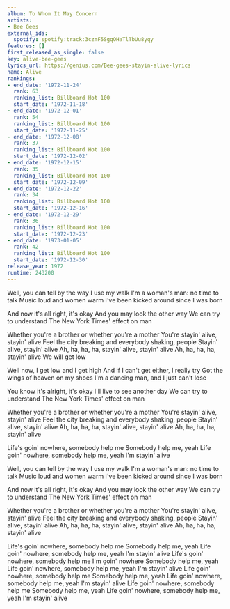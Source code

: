 ```yaml
---
album: To Whom It May Concern
artists:
- Bee Gees
external_ids:
  spotify: spotify:track:3czmF5SgqOHaTlTbUu8yqy
features: []
first_released_as_single: false
key: alive-bee-gees
lyrics_url: https://genius.com/Bee-gees-stayin-alive-lyrics
name: Alive
rankings:
- end_date: '1972-11-24'
  rank: 63
  ranking_list: Billboard Hot 100
  start_date: '1972-11-18'
- end_date: '1972-12-01'
  rank: 54
  ranking_list: Billboard Hot 100
  start_date: '1972-11-25'
- end_date: '1972-12-08'
  rank: 37
  ranking_list: Billboard Hot 100
  start_date: '1972-12-02'
- end_date: '1972-12-15'
  rank: 35
  ranking_list: Billboard Hot 100
  start_date: '1972-12-09'
- end_date: '1972-12-22'
  rank: 34
  ranking_list: Billboard Hot 100
  start_date: '1972-12-16'
- end_date: '1972-12-29'
  rank: 36
  ranking_list: Billboard Hot 100
  start_date: '1972-12-23'
- end_date: '1973-01-05'
  rank: 42
  ranking_list: Billboard Hot 100
  start_date: '1972-12-30'
release_year: 1972
runtime: 243200
---
```

Well, you can tell by the way I use my walk
I'm a woman's man: no time to talk
Music loud and women warm
I've been kicked around since I was born


And now it's all right, it's okay
And you may look the other way
We can try to understand
The New York Times' effect on man


Whether you're a brother or whether you're a mother
You're stayin' alive, stayin' alive
Feel the city breaking and everybody shaking, people
Stayin' alive, stayin' alive
Ah, ha, ha, ha, stayin' alive, stayin' alive
Ah, ha, ha, ha, stayin' alive
We will get low


Well now, I get low and I get high
And if I can't get either, I really try
Got the wings of heaven on my shoes
I'm a dancing man, and I just can't lose


You know it's alright, it's okay
I'll live to see another day
We can try to understand
The New York Times' effect on man


Whether you're a brother or whether you're a mother
You're stayin' alive, stayin' alive
Feel the city breaking and everybody shaking, people
Stayin' alive, stayin' alive
Ah, ha, ha, ha, stayin' alive, stayin' alive
Ah, ha, ha, ha, stayin' alive


Life's goin' nowhere, somebody help me
Somebody help me, yeah
Life goin' nowhere, somebody help me, yeah
I'm stayin' alive


Well, you can tell by the way I use my walk
I'm a woman's man: no time to talk
Music loud and women warm
I've been kicked around since I was born


And now it's all right, it's okay
And you may look the other way
We can try to understand
The New York Times' effect on man


Whether you're a brother or whether you're a mother
You're stayin' alive, stayin' alive
Feel the city breaking and everybody shaking, people
Stayin' alive, stayin' alive
Ah, ha, ha, ha, stayin' alive, stayin' alive
Ah, ha, ha, ha, stayin' alive


Life's goin' nowhere, somebody help me
Somebody help me, yeah
Life goin' nowhere, somebody help me, yeah
I'm stayin' alive
Life's goin' nowhere, somebody help me
I'm goin' nowhere
Somebody help me, yeah
Life goin' nowhere, somebody help me, yeah
I'm stayin' alive
Life goin' nowhere, somebody help me
Somebody help me, yeah
Life goin' nowhere, somebody help me, yeah
I'm stayin' alive
Life goin' nowhere, somebody help me
Somebody help me, yeah
Life goin' nowhere, somebody help me, yeah
I'm stayin' alive
